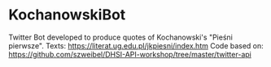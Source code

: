 # KochanowskiBot

Twitter Bot developed to produce quotes of Kochanowski's "Pieśni pierwsze".
Texts: https://literat.ug.edu.pl/jkpiesni/index.htm
Code based on: https://github.com/szweibel/DHSI-API-workshop/tree/master/twitter-api
